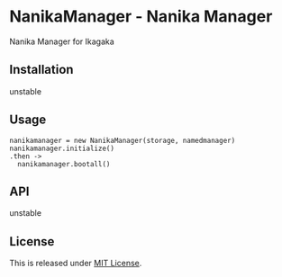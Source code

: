 NanikaManager - Nanika Manager
==========================

Nanika Manager for Ikagaka

Installation
--------------------------

unstable

Usage
--------------------------

    nanikamanager = new NanikaManager(storage, namedmanager)
    nanikamanager.initialize()
    .then ->
      nanikamanager.bootall()


API
--------------------------

unstable

License
--------------------------

This is released under [MIT License](http://narazaka.net/license/MIT?2015).
